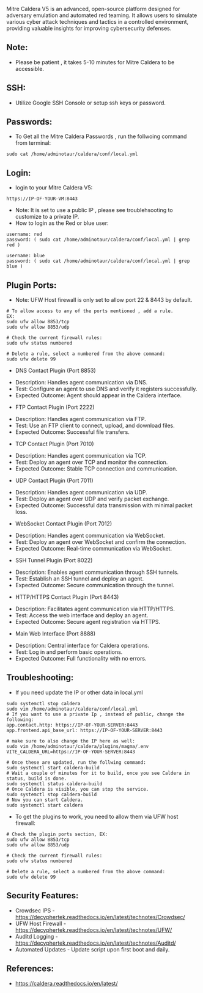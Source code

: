 Mitre Caldera V5 is an advanced, open-source platform designed for adversary emulation and automated red teaming. It allows users to simulate various cyber attack techniques and tactics in a controlled environment, providing valuable insights for improving cybersecurity defenses.

Note:
-----
* Please be patient , it takes 5-10 minutes for Mitre Caldera to be accessible. 

SSH:
--------------------
* Utilize Google SSH Console or setup ssh keys or password.

Passwords:
----------
* To Get all the Mitre Caldera Passwords , run the follwoing command from terminal:
```
sudo cat /home/adminotaur/caldera/conf/local.yml
```

Login:
------
* login to your Mitre Caldera V5:
````
https://IP-OF-YOUR-VM:8443
````
* Note: It is set to use a public IP , please see troublehsooting to customize to a private IP.
* How to login as the Red or blue user:
````
username: red
password: ( sudo cat /home/adminotaur/caldera/conf/local.yml | grep red )

username: blue
password: ( sudo cat /home/adminotaur/caldera/conf/local.yml | grep blue )
````
Plugin Ports:
-------------
* Note: UFW Host firewall is only set to allow port 22 & 8443 by default.
```
# To allow access to any of the ports mentioned , add a rule.
EX:
sudo ufw allow 8853/tcp
sudo ufw allow 8853/udp

# Check the current firewall rules:
sudo ufw status numbered

# Delete a rule, select a numbered from the above command:
sudo ufw delete 99
```
* DNS Contact Plugin (Port 8853)
- Description: Handles agent communication via DNS.
- Test: Configure an agent to use DNS and verify it registers successfully.
- Expected Outcome: Agent should appear in the Caldera interface.

* FTP Contact Plugin (Port 2222)
- Description: Handles agent communication via FTP.
- Test: Use an FTP client to connect, upload, and download files.
- Expected Outcome: Successful file transfers.

* TCP Contact Plugin (Port 7010)
- Description: Handles agent communication via TCP.
- Test: Deploy an agent over TCP and monitor the connection.
- Expected Outcome: Stable TCP connection and communication.

* UDP Contact Plugin (Port 7011)
- Description: Handles agent communication via UDP.
- Test: Deploy an agent over UDP and verify packet exchange.
- Expected Outcome: Successful data transmission with minimal packet loss.

* WebSocket Contact Plugin (Port 7012)
- Description: Handles agent communication via WebSocket.
- Test: Deploy an agent over WebSocket and confirm the connection.
- Expected Outcome: Real-time communication via WebSocket.

* SSH Tunnel Plugin (Port 8022)
- Description: Enables agent communication through SSH tunnels.
- Test: Establish an SSH tunnel and deploy an agent.
- Expected Outcome: Secure communication through the tunnel.

* HTTP/HTTPS Contact Plugin (Port 8443)
- Description: Facilitates agent communication via HTTP/HTTPS.
- Test: Access the web interface and deploy an agent.
- Expected Outcome: Secure agent registration via HTTPS.

* Main Web Interface (Port 8888)
- Description: Central interface for Caldera operations.
- Test: Log in and perform basic operations.
- Expected Outcome: Full functionality with no errors.


Troubleshooting:
----------------
* If you need update the IP or other data in local.yml
```
sudo systemctl stop caldera
sudo vim /home/adminotaur/caldera/conf/local.yml
# If you want to use a private Ip , instead of public, change the following:
app.contact.http: https://IP-OF-YOUR-SERVER:8443
app.frontend.api_base_url: https://IP-OF-YOUR-SERVER:8443

# make sure to also change the IP here as well:
sudo vim /home/adminotaur/caldera/plugins/magma/.env
VITE_CALDERA_URL=https://IP-OF-YOUR-SERVER:8443

# Once these are updated, run the follwing command:
sudo systemctl start caldera-build
# Wait a couple of minutes for it to build, once you see Caldera in status, build is done.
sudo systemctl status caldera-build
# Once Caldera is visible, you can stop the service.
sudo systemctl stop caldera-build
# Now you can start Caldera.
sudo systemctl start caldera

```
* To get the plugins to work, you need to allow them via UFW host firewall:
```
# Check the plugin ports section, EX:
sudo ufw allow 8853/tcp
sudo ufw allow 8853/udp

# Check the current firewall rules:
sudo ufw status numbered

# Delete a rule, select a numbered from the above command:
sudo ufw delete 99
```

Security Features:
-------------------
* Crowdsec IPS - https://decyphertek.readthedocs.io/en/latest/technotes/Crowdsec/
* UFW Host Firewall - https://decyphertek.readthedocs.io/en/latest/technotes/UFW/
* Auditd Logging - https://decyphertek.readthedocs.io/en/latest/technotes/Auditd/
* Automated Updates - Update script upon first boot and daily.

References:
-----------
* https://caldera.readthedocs.io/en/latest/